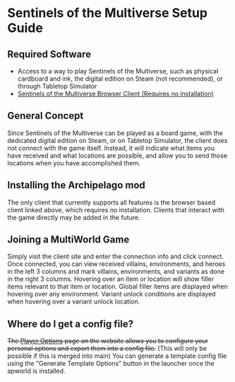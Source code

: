 # Sentinels of the Multiverse Setup Guide

## Required Software

- Access to a way to play Sentinels of the Multiverse, such as physical cardboard and ink, the digital edition on Steam (not recommended), or through Tabletop Simulator
- [Sentinels of the Multiverse Browser Client (Requires no installation)](https://totox00.github.io/ap-sotm-client/index.html)

## General Concept

Since Sentinels of the Multiverse can be played as a board game, with the dedicated digital edition on Steam,
or on Tabletop Simulator, the client does not connect with the game itself. Instead, it will indicate what items you have received
and what locations are possible, and allow you to send those locations when you have accomplished them.

## Installing the Archipelago mod

The only client that currently supports all features is the browser based client linked above, which requires no installation.
Clients that interact with the game directly may be added in the future.

## Joining a MultiWorld Game

Simply visit the client site and enter the connection info and click connect.
Once connected, you can view received villains, environments, and heroes in the left 3 columns and mark villains, environments, and variants as done in the right 3 columns.
Hovering over an item or location will show filler items relevant to that item or location.
Global filler items are displayed when hovering over any environment.
Variant unlock conditions are displayed when hovering over a variant unlock location.

## Where do I get a config file?

~~The [Player Options](/games/Sentinels%20of%20the%20Multiverse/player-options) page on the website allows you to
configure your personal options and export them into a config file.~~ (This will only be possible if this is merged into main)
You can generate a template config file using the "Generate Template Options" button in the launcher once the apworld is installed.

